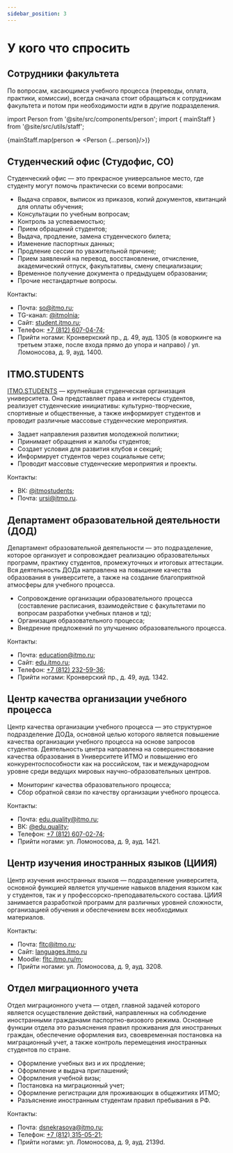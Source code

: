 ```yaml
---
sidebar_position: 3
---
```

# У кого что спросить

## Сотрудники факультета

По вопросам, касающимся учебного процесса (переводы, оплата, практики, комиссии), всегда сначала стоит обращаться к сотрудникам факультета и потом при необходимости идти в другие подразделения.

import Person from '@site/src/components/person';
import { mainStaff } from '@site/src/utils/staff';

{mainStaff.map(person => <Person {...person}/>)}

## Студенческий офис (Студофис, СО)

Студенческий офис — это прекрасное универсальное место, где студенту могут помочь практически со всеми вопросами:

- Выдача справок, выписок из приказов, копий документов, квитанций для оплаты обучения;
- Консультации по учебным вопросам;
- Контроль за успеваемостью;
- Прием обращений студентов;
- Выдача, продление, замена студенческого билета;
- Изменение паспортных данных;
- Продление сессии по уважительной причине;
- Прием заявлений на перевод, восстановление, отчисление, академический отпуск, факультативы, смену специализации;
- Временное получение документа о предыдущем образовании;
- Прочие нестандартные вопросы.

Контакты:

- Почта: [so@itmo.ru](mailto:so@itmo.ru);
- TG-канал: [@itmolnia](https://t.me/itmolnia);
- Сайт: [student.itmo.ru](https://student.itmo.ru);
- Телефон: [+7 (812) 607-04-74](tel:+78126070474);
- Прийти ногами: Кронверкский пр., д. 49, ауд. 1305 (в коворкинге на третьем этаже, после входа прямо до упора и направо) / ул. Ломоносова, д. 9, ауд. 1400.

## ITMO.STUDENTS

[ITMO.STUDENTS](https://vk.com/itmostudents) — крупнейшая студенческая организация университета. Она представляет права и интересы студентов, реализует студенческие инициативы: культурно-творческие, спортивные и общественные, а также информирует студентов и проводит различные массовые студенческие мероприятия.

- Задает направления развития молодежной политики;
- Принимает обращения и жалобы студентов;
- Создает условия для развития клубов и секций;
- Информирует студентов через социальные сети;
- Проводит массовые студенческие мероприятия и проекты.

Контакты:

- ВК: [@itmostudents](https://vk.com/itmostudents);
- Почта: [ursi@itmo.ru](mailto:ursi@itmo.ru).

## Департамент образовательной деятельности (ДОД)

Департамент образовательной деятельности — это подразделение, которое организует и сопровождает реализацию образовательных программ, практику студентов, промежуточных и итоговых аттестации. Вся деятельность ДОДа направлена на повышение качества образования в университете, а также на создание благоприятной атмосферы для учебного процесса.

- Сопровождение организации образовательного процесса (составление расписания, взаимодействие с факультетами по вопросам разработки учебных планов и тд);
- Организация образовательного процесса;
- Внедрение предложений по улучшению образовательного процесса.

Контакты:

- Почта: [education@itmo.ru](mailto:education@itmo.ru);
- Сайт: [edu.itmo.ru](https://edu.itmo.ru/);
- Телефон: [+7 (812) 232-59-36](tel:+78122325936);
- Прийти ногами: Кронверский пр., д. 49, ауд. 1342.

## Центр качества организации учебного процесса

Центр качества организации учебного процесса — это структурное подразделение ДОДа, основной целью которого является повышение качества организации учебного процесса на основе запросов студентов. Деятельность центра направлена на совершенствование качества образования в Университете ИТМО и повышению его конкурентоспособности как на российском, так и международном уровне среди ведущих мировых научно-образовательных центров.

- Мониторинг качества образовательного процесса;
- Сбор обратной связи по качеству организации учебного процесса.

Контакты:

- Почта: [edu.quality@itmo.ru](mailto:edu.quality@itmo.ru);
- ВК: [@edu.quality](https://vk.com/edu.quality);
- Телефон: [+7 (812) 607-02-74](tel:+78126070274);
- Прийти ногами: ул. Ломоносова, д. 9, ауд. 1421.

## Центр изучения иностранных языков (ЦИИЯ)

Центр изучения иностранных языков — подразделение университета, основной функцией является улучшение навыков владения языком как у студентов, так и у профессорско-преподавательского состава. ЦИИЯ занимается разработкой программ для различных уровней сложности, организацией обучения и обеспечением всех необходимых материалов.

Контакты:

- Почта: [fltc@itmo.ru](mailto:fltc@itmo.ru);
- Сайт: [languages.itmo.ru](https://languages.itmo.ru/)
- Moodle: [fltc.itmo.ru/m](https://fltc.itmo.ru/m);
- Прийти ногами: ул. Ломоносова, д. 9, ауд. 3208.

## Отдел миграционного учета

Отдел миграционного учета — отдел, главной задачей которого является осуществление действий, направленных на соблюдение иностранными гражданами паспортно-визового режима. Основные функции отдела это разъяснения правил проживания для иностранных граждан, обеспечение оформления виз, своевременная постановка на миграционный учет, а также контроль перемещения иностранных студентов по стране.

- Оформление учебных виз и их продление;
- Оформление и выдача приглашений;
- Оформления учебной визы;
- Постановка на миграционный учет;
- Оформление регистрации для проживающих в общежитиях ИТМО;
- Разъяснение иностранным студентам правил пребывания в РФ.

Контакты:

- Почта: [dsnekrasova@itmo.ru](mailto:dsnekrasova@itmo.ru);
- Телефон: [+7 (812) 315-05-21](tel:+78123150521);
- Прийти ногами: ул. Ломоносова, д. 9, ауд. 2139d.
